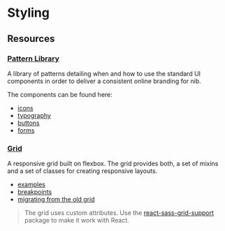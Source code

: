 # Styling

## Resources

### [Pattern Library](https://nib-pattern-library.firebaseapp.com/)

A library of patterns detailing when and how to use the standard UI components in order to deliver a consistent online branding for nib.

The components can be found here:

- [icons](https://github.com/nib-styles/v2-icons)
- [typography](https://github.com/nib-styles/v2-typography)
- [buttons](https://github.com/nib-styles/v2-buttons)
- [forms](https://github.com/nib-styles/react-form)

### [Grid](https://github.com/nib-styles/sass-grid)

A responsive grid built on flexbox. The grid provides both, a set of mixins and a set of classes for creating
responsive layouts.

- [examples](http://digitaledgeit.github.io/sass-grid/example/example.html)
- [breakpoints](https://github.com/nib-styles/sass-breakpoints#breakpoints)
- [migrating from the old grid](../appendix/migrating-from-the-old-grid.md)

> The grid uses custom attributes. Use the [react-sass-grid-support](https://github.com/nib-components/react-sass-grid-support)
package to make it work with React.
